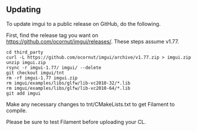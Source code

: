 ## Updating

To update imgui to a public release on GitHub, do the following.

First, find the release tag you want on https://github.com/ocornut/imgui/releases/.
These steps assume v1.77.

```
cd third_party
curl -L https://github.com/ocornut/imgui/archive/v1.77.zip > imgui.zip
unzip imgui.zip
rsync -r imgui-1.77/ imgui/ --delete
git checkout imgui/tnt
rm -rf imgui-1.77 imgui.zip
rm imgui/examples/libs/glfw/lib-vc2010-32/*.lib
rm imgui/examples/libs/glfw/lib-vc2010-64/*.lib
git add imgui
```

Make any necessary changes to tnt/CMakeLists.txt to get Filament to compile.

Please be sure to test Filament before uploading your CL.
